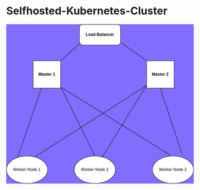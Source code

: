 # Selfhosted-Kubernetes-Cluster

![Kubernetes-Architecture-HA!](https://github.com/olusholapacheco/Selfhosted-Kubernetes-Cluster/raw/main/Untitled%20Diagram.drawio.png)
